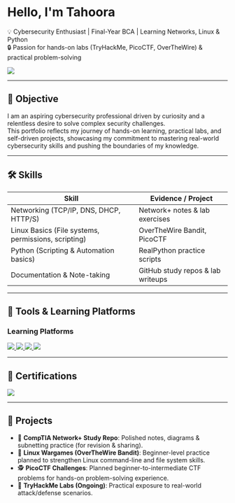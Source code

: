 # Hello, I'm Tahoora

💡 Cybersecurity Enthusiast | Final-Year BCA | Learning Networks, Linux & Python  
🔒 Passion for hands-on labs (TryHackMe, PicoCTF, OverTheWire) & practical problem-solving  

<a href="https://www.linkedin.com/in/tahoora-kazi-98882a322/">
  <img src="https://img.shields.io/badge/-LinkedIn-0072b1?&style=for-the-badge&logo=linkedin&logoColor=white" />
</a>

---

## 🎯 Objective

I am an aspiring cybersecurity professional driven by curiosity and a relentless desire to solve complex security challenges.  
This portfolio reflects my journey of hands-on learning, practical labs, and self-driven projects, showcasing my commitment to mastering real-world cybersecurity skills and pushing the boundaries of my knowledge.

---

## 🛠 Skills

| Skill                                         | Evidence / Project |
|-----------------------------------------------|------------------|
| Networking (TCP/IP, DNS, DHCP, HTTP/S)       | Network+ notes & lab exercises |
| Linux Basics (File systems, permissions, scripting) | OverTheWire Bandit, PicoCTF |
| Python (Scripting & Automation basics)       | RealPython practice scripts |
| Documentation & Note-taking                  | GitHub study repos & lab writeups |

---

## 🔧 Tools & Learning Platforms

### Learning Platforms
<div>
<a href="https://tryhackme.com">
  <img src="https://img.shields.io/badge/-TryHackMe-212C42?&style=for-the-badge&logo=tryhackme&logoColor=white" />
</a>
<a href="https://overthewire.org/wargames/">
  <img src="https://img.shields.io/badge/-Linux_OTW-FCC624?&style=for-the-badge&logo=linux&logoColor=black" />
</a>
<a href="https://picoctf.org/">
  <img src="https://img.shields.io/badge/-PicoCTF-CC2032?&style=for-the-badge&logo=ctf&logoColor=white" />
</a>
<a href="https://realpython.com/">
  <img src="https://img.shields.io/badge/-Python_RealPython-3776AB?&style=for-the-badge&logo=python&logoColor=white" />
</a>
</div>

---

## 📜 Certifications

<div>
<a href="https://www.coursera.org/professional-certificates/google-cybersecurity">
  <img src="https://img.shields.io/badge/-Google_Cybersecurity_Certificate-4285F4?&style=for-the-badge&logo=google&logoColor=white" />
</a>
</div>

---

## 📂 Projects

- 📝 **CompTIA Network+ Study Repo**: Polished notes, diagrams & subnetting practice (for revision & sharing).  
- 🐧 **Linux Wargames (OverTheWire Bandit)**: Beginner-level practice planned to strengthen Linux command-line and file system skills.
- 🕵️ **PicoCTF Challenges**: Planned beginner-to-intermediate CTF problems for hands-on problem-solving experience.  
- 📡 **TryHackMe Labs (Ongoing)**: Practical exposure to real-world attack/defense scenarios.





